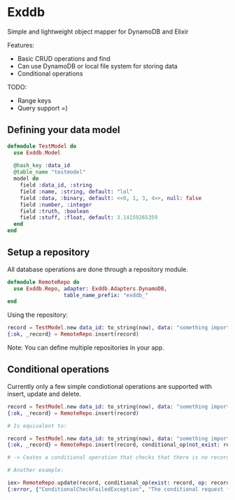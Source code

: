 Exddb
=====

Simple and lightweight object mapper for DynamoDB and Elixir

Features:
- Basic CRUD operations and find
- Can use DynamoDB or local file system for storing data
- Conditional operations

TODO:
- Range keys
- Query support =)


Defining your data model
-------------------------

```elixir
defmodule TestModel do
  use Exddb.Model
  
  @hash_key :data_id
  @table_name "testmodel"
  model do
    field :data_id, :string
    field :name, :string, default: "lol"
    field :data, :binary, default: <<0, 1, 3, 4>>, null: false
    field :number, :integer
    field :truth, :boolean
    field :stuff, :float, default: 3.14159265359
  end
end
```

Setup a repository
-------------------------
All database operations are done through a repository module.
```elixir
defmodule RemoteRepo do
  use Exddb.Repo, adapter: Exddb.Adapters.DynamoDB,
                  table_name_prefix: "exddb_"
end
```
Using the repository:
```elixir
record = TestModel.new data_id: to_string(now), data: "something important", truth: true
{:ok, _record} = RemoteRepo.insert(record)
```

Note: You can define multiple repositories in your app.

Conditional operations
-------------------------

Currently only a few simple condiotional operations are supported with insert, update and delete.

```elixir
record = TestModel.new data_id: to_string(now), data: "something important", truth: true
{:ok, _record} = RemoteRepo.insert(record)

# Is equivalent to:

record = TestModel.new data_id: to_string(now), data: "something important", truth: true
{:ok, _record} = RemoteRepo.insert(record, conditional_op(not_exist: record))

# -> Ceates a conditional operation that checks that there is no record with the key data_id you are trying to insert

# Another example:

iex> RemoteRepo.update(record, conditional_op(exist: record, op: record.name == "some other name"))
{:error, {"ConditionalCheckFailedException", "The conditional request failed"}}


```